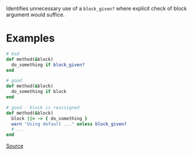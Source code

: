 
Identifies unnecessary use of a `block_given?` where explicit check
of block argument would suffice.

# Examples

```ruby
# bad
def method(&block)
  do_something if block_given?
end

# good
def method(&block)
  do_something if block
end

# good - block is reassigned
def method(&block)
  block ||= -> { do_something }
  warn "Using default ..." unless block_given?
  # ...
end
```

[Source](http://www.rubydoc.info/gems/rubocop/RuboCop/Cop/Performance/BlockGivenWithExplicitBlock)